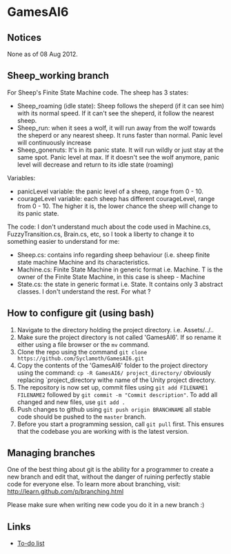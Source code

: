 GamesAI6
========

Notices
-------
None as of 08 Aug 2012.


Sheep_working branch
-------
For Sheep's Finite State Machine code. The sheep has 3 states:
+ Sheep_roaming (idle state): Sheep follows the sheperd (if it can see him) with its normal speed. If it can't see the sheperd, it follow the nearest sheep.
+ Sheep_run: when it sees a wolf, it will run away from the wolf towards the sheperd or any nearest sheep. It runs faster than normal. Panic level will continuously increase
+ Sheep_gonenuts: It's in its panic state. It will run wildly or just stay at the same spot. Panic level at max. If it doesn't see the wolf anymore, panic level will decrease and return to its idle state (roaming)

Variables:
+ panicLevel variable: the panic level of a sheep, range from 0 - 10.
+ courageLevel variable: each sheep has different courageLevel, range from 0 - 10. The higher it is, the lower chance the sheep will change to its panic state.

The code: I don't understand much about the code used in Machine.cs, FuzzyTransition.cs, Brain.cs, etc, so I took a liberty to change it to something easier to understand for me:
+ Sheep.cs: contains info regarding sheep behaviour (i.e. sheep finite state machine Machine<Sheep> and its characteristics.
+ Machine.cs: Finite State Machine in generic format i.e. Machine<T>. T is the owner of the Finite State Machine, in this case is sheep - Machine<Sheep>
+ State.cs: the state in generic format i.e. State<T>. It contains only 3 abstract classes. I don't understand the rest. For what ?


How to configure git (using bash)
---------------------------------

1. Navigate to the directory holding the project directory. i.e. Assets/../..
2. Make sure the project directory is not called 'GamesAI6'. If so rename it either using a file browser or the `mv` command.
3. Clone the repo using the command `git clone https://github.com/Syclamoth/GamesAI6.git`
4. Copy the contents of the 'GamesAI6' folder to the project directory using the command: `cp -R GamesAI6/ project_directory/` obviously replacing `project_directory withe name of the Unity project directory.
5. The repository is now set up, commit files using `git add FILENAME1 FILENAME2` followed by `git commit -m "Commit description"`. To add all changed and new files, use `git add .`
6. Push changes to github using `git push origin BRANCHNAME` all stable code should be pushed to the `master` branch.
7. Before you start a programming session, call `git pull` first. This ensures that the codebase you are working with is the latest version.

Managing branches
-----------------

One of the best thing about git is the ability for a programmer to create a new branch and edit that, without the danger of ruining perfectly stable code for everyone else. To learn more about branching, visit: http://learn.github.com/p/branching.html

Please make sure when writing new code you do it in a new branch :)

Links
-----

* [To-do list](https://github.com/Syclamoth/GamesAI6/blob/master/TODO.md)
